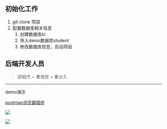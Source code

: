 ## 初始化工作

1. git clone 项目
2. 配置数据库相关信息
   1. 创建数据库bi
   2. 导入demo数据库student
   3. 修改数据库信息，启动项目


## 后端开发人员

> 邵桐杰 +  曹倚宾 + 秦长久




















































----



demo演示

[postman浏览器插件](https://chrome.google.com/webstore/detail/postwoman-http%E6%8E%A5%E5%8F%A3%E8%B0%83%E8%AF%95%E6%8F%92%E4%BB%B6/ieoejemkppmjcdfbnfphhpbfmallhfnc?hl=zh-CN)

![](https://nateshao-blog.oss-cn-shenzhen.aliyuncs.com/imgimage-20220810161913473.png)

![](https://nateshao-blog.oss-cn-shenzhen.aliyuncs.com/imgimage-20220810162116993.png)
